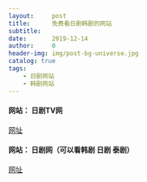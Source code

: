 ```yaml
---
layout:     post
title:      免费看日剧韩剧的网站
subtitle:   
date:       2019-12-14
author:     0
header-img: img/post-bg-universe.jpg
catalog: true
tags:
    - 日剧网站
    - 韩剧网站
---
```


#### 网站： 日剧TV网

[网址](https://www.rijutv.com/)

#### 网站： 日剧网（可以看韩剧 日剧 泰剧）

[网址](http://www.riju.tv/)
